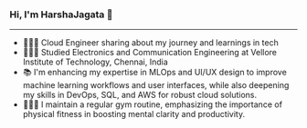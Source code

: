 ### Hi, I'm HarshaJagata 👋
------------------------------

  
- 🧑🏻‍💻 Cloud Engineer sharing about my journey and learnings in tech
- 👨🏻‍🎓 Studied Electronics and Communication Engineering at Vellore Institute of Technology, Chennai, India
- 📚 I'm enhancing my expertise in MLOps and UI/UX design to improve machine learning workflows and user interfaces, while also deepening my skills in DevOps, SQL, and AWS for robust 
     cloud solutions.
- 🏋🏻‍♀️ I maintain a regular gym routine, emphasizing the importance of physical fitness in boosting mental clarity and productivity.

